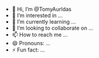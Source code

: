 - 👋 Hi, I’m @TomyAurldas
- 👀 I’m interested in ...
- 🌱 I’m currently learning ...
- 💞️ I’m looking to collaborate on ...
- 📫 How to reach me ...
- 😄 Pronouns: ...
- ⚡ Fun fact: ...

<!---
TomyAurldas/TomyAurldas is a ✨ special ✨ repository because its `README.md` (this file) appears on your GitHub profile.
You can click the Preview link to take a look at your changes.
--->
